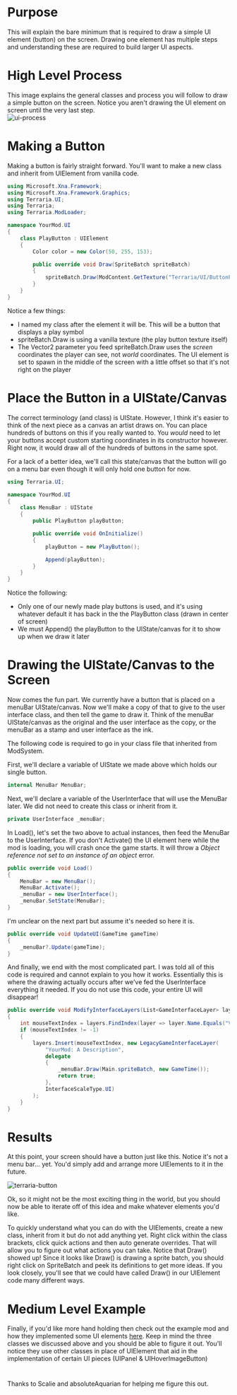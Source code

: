 # Purpose
This will explain the bare minimum that is required to draw a simple UI element (button) on the screen. Drawing one element has multiple steps and understanding these are required to build larger UI aspects.

# High Level Process
This image explains the general classes and process you will follow to draw a simple button on the screen. Notice you aren't drawing the UI element on screen until the very last step.  
![ui-process](https://user-images.githubusercontent.com/8439537/80857675-c28f0000-8c08-11ea-95df-39712a2159c3.png)

# Making a Button
Making a button is fairly straight forward. You'll want to make a new class and inherit from UIElement from vanilla code. 
```cs
using Microsoft.Xna.Framework;
using Microsoft.Xna.Framework.Graphics;
using Terraria.UI;
using Terraria;
using Terraria.ModLoader;

namespace YourMod.UI
{
    class PlayButton : UIElement
    {
        Color color = new Color(50, 255, 153);

        public override void Draw(SpriteBatch spriteBatch)
        {
            spriteBatch.Draw(ModContent.GetTexture("Terraria/UI/ButtonPlay"), new Vector2(Main.screenWidth + 20, Main.screenHeight -20) / 2f, color);
        }   
    }
}
```
Notice a few things:
* I named my class after the element it will be. This will be a button that displays a play symbol
* spriteBatch.Draw is using a vanilla texture (the play button texture itself)
* The Vector2 parameter you feed spriteBatch.Draw uses the _screen_ coordinates the player can see, not _world_ coordinates. The UI element is set to spawn in the middle of the screen with a little offset so that it's not right on the player

# Place the Button in a UIState/Canvas
The correct terminology (and class) is UIState. However, I think it's easier to think of the next piece as a canvas an artist draws on. You can place hundreds of buttons on this if you really wanted to. You _would_ need to let your buttons accept custom starting coordinates in its constructor however. Right now, it would draw all of the hundreds of buttons in the same spot.

For a lack of a better idea, we'll call this state/canvas that the button will go on a menu bar even though it will only hold one button for now.
```cs
using Terraria.UI;

namespace YourMod.UI
{
    class MenuBar : UIState
    {
        public PlayButton playButton;

        public override void OnInitialize()
        {
            playButton = new PlayButton();

            Append(playButton);
        }
    }
}
```
Notice the following:
* Only one of our newly made play buttons is used, and it's using whatever default it has back in the the PlayButton class (drawn in center of screen)
* We must Append() the playButton to the UIState/canvas for it to show up when we draw it later

# Drawing the UIState/Canvas to the Screen
Now comes the fun part. We currently have a button that is placed on a menuBar UIState/canvas. Now we'll make a copy of that to give to the user interface class, and then tell the game to draw it. Think of the menuBar UIState/canvas as the original and the user interface as the copy, or the menuBar as a stamp and user interface as the ink.

The following code is required to go in your class file that inherited from ModSystem.

First, we'll declare a variable of UIState we made above which holds our single button.
```cs
internal MenuBar MenuBar;
```
Next, we'll declare a variable of the UserInterface that will use the MenuBar later. We did not need to create this class or inherit from it.
```cs
private UserInterface _menuBar;
```
In Load(), let's set the two above to actual instances, then feed the MenuBar to the UserInterface. If you don't Activate() the UI element here while the mod is loading, you will crash once the game starts. It will throw a _Object reference not set to an instance of an object_ error.
```cs
public override void Load()
{
    MenuBar = new MenuBar();
    MenuBar.Activate();
    _menuBar = new UserInterface();
    _menuBar.SetState(MenuBar);
}
```
I'm unclear on the next part but assume it's needed so here it is.
```cs
public override void UpdateUI(GameTime gameTime)
{
    _menuBar?.Update(gameTime);
}
```
And finally, we end with the most complicated part. I was told all of this code is required and cannot explain to you how it works. Essentially this is where the drawing actually occurs after we've fed the UserInterface everything it needed. If you do not use this code, your entire UI will disappear!
```cs
public override void ModifyInterfaceLayers(List<GameInterfaceLayer> layers)
{
    int mouseTextIndex = layers.FindIndex(layer => layer.Name.Equals("Vanilla: Mouse Text"));
    if (mouseTextIndex != -1)
    {
        layers.Insert(mouseTextIndex, new LegacyGameInterfaceLayer(
            "YourMod: A Description",
            delegate
            {
                _menuBar.Draw(Main.spriteBatch, new GameTime());
                return true;
            },
            InterfaceScaleType.UI)
        );
    }
}
```
# Results
At this point, your screen should have a button just like this. Notice it's not a menu bar... yet. You'd simply add and arrange more UIElements to it in the future.

![terraria-button](https://user-images.githubusercontent.com/8439537/80858632-6380b980-8c0f-11ea-950e-c4740ef506c1.png)

Ok, so it might not be the most exciting thing in the world, but you should now be able to iterate off of this idea and make whatever elements you'd like.

To quickly understand what you can do with the UIElements, create a new class, inherit from it but do not add anything yet. Right click within the class brackets, click quick actions and then auto generate overrides. That will allow you to figure out what actions you can take. Notice that Draw() showed up! Since it looks like Draw() is drawing a sprite batch, you should right click on SpriteBatch and peek its definitions to get more ideas. If you look closely, you'll see that we could have called Draw() in our UIElement code many different ways.

# Medium Level Example
Finally, if you'd like more hand holding then check out the example mod and how they implemented some UI elements [here](https://github.com/tModLoader/tModLoader/tree/master/ExampleMod/UI). Keep in mind the three classes we discussed above and you should be able to figure it out. You'll notice they use other classes in place of UIElement that aid in the implementation of certain UI pieces (UIPanel & UIHoverImageButton)

# 
Thanks to Scalie and absoluteAquarian for helping me figure this out.
